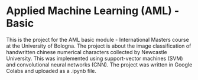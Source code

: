 # Applied Machine Learning (AML) - Basic

This is the project for the AML basic module - International Masters course at the University of Bologna. The project is about the image classification of handwritten chinese numerical characters collected by Newcastle University. This was implemented using support-vector machines (SVM) and convolutional neural networks (CNN). The project was written in Google Colabs and uploaded as a .ipynb file.

